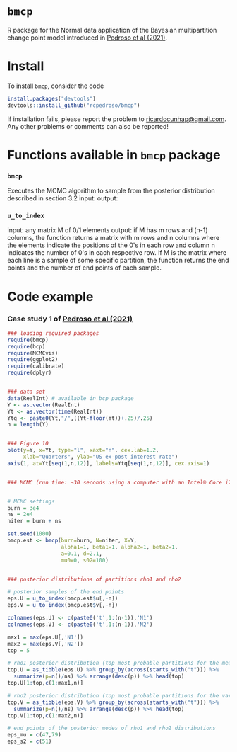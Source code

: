 # `bmcp`
R package for the Normal data application of the Bayesian multipartition change point model introduced in [Pedroso et al (2021)](https://arxiv.org/abs/2107.11456).


# Install
To install `bmcp`, consider the code

```R
install.packages("devtools")
devtools::install_github("rcpedroso/bmcp")
```
If installation fails, please report the problem to ricardocunhap@gmail.com. Any other problems or comments can also be reported!


# Functions available in `bmcp` package

### `bmcp`
Executes the MCMC algorithm to sample from the posterior distribution
described in section 3.2
input:
output:

### `u_to_index`
input: any matrix M of 0/1 elements
output: if M has m rows and (n-1) columns, the function returns a matrix with m rows
and n columns where the elements indicate the positions of the 0's in each row
and column n indicates the number of 0's in each respective row.
If M is the matrix where each line is a sample of some specific partition, the function
returns the end points and the number of end points of each sample.


# Code example
### Case study 1 of [Pedroso et al (2021)](https://arxiv.org/abs/2107.11456)

```R
### loading required packages
require(bmcp)
require(bcp)
require(MCMCvis)
require(ggplot2)
require(calibrate)
require(dplyr)


### data set
data(RealInt) # available in bcp package
Y <- as.vector(RealInt)
Yt <- as.vector(time(RealInt))
Ytq <- paste0(Yt,"/",((Yt-floor(Yt))+.25)/.25)
n = length(Y)


### Figure 10
plot(y=Y, x=Yt, type="l", xaxt="n", cex.lab=1.2,
     xlab="Quarters", ylab="US ex-post interest rate")
axis(1, at=Yt[seq(1,n,12)], labels=Ytq[seq(1,n,12)], cex.axis=1)


### MCMC (run time: ~30 seconds using a computer with an Intel® Core i7-7500U/2.9GHz with 16Gb of RAM)


# MCMC settings
burn = 3e4
ns = 2e4
niter = burn + ns

set.seed(1000)
bmcp.est <- bmcp(burn=burn, N=niter, X=Y,
                 alpha1=1, beta1=1, alpha2=1, beta2=1,
                 a=0.1, d=2.1,
                 mu0=0, s02=100)


### posterior distributions of partitions rho1 and rho2

# posterior samples of the end points
eps.U = u_to_index(bmcp.est$u[,-n])
eps.V = u_to_index(bmcp.est$v[,-n])

colnames(eps.U) <- c(paste0('t',1:(n-1)),'N1')
colnames(eps.V) <- c(paste0('t',1:(n-1)),'N2')

max1 = max(eps.U[,'N1'])
max2 = max(eps.V[,'N2'])
top = 5

# rho1 posterior distribution (top most probable partitions for the mean)
top.U = as_tibble(eps.U) %>% group_by(across(starts_with("t"))) %>%
  summarize(p=n()/ns) %>% arrange(desc(p)) %>% head(top)
top.U[1:top,c(1:max1,n)]

# rho2 posterior distribution (top most probable partitions for the variance)
top.V = as_tibble(eps.V) %>% group_by(across(starts_with("t"))) %>%
  summarize(p=n()/ns) %>% arrange(desc(p)) %>% head(top)
top.V[1:top,c(1:max2,n)]

# end points of the posterior modes of rho1 and rho2 distributions
eps_mu = c(47,79)
eps_s2 = c(51)

```



